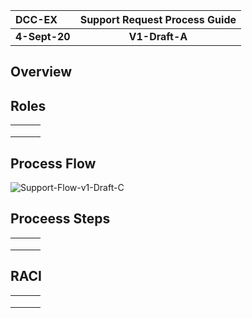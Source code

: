 | DCC-EX        | Support Request Process Guide |
| :------------ | :---------------------------: |
| **4-Sept-20** |        **V1-Draft-A**         |

## Overview



## Roles

|      |      |      |
| ---- | ---- | ---- |
|      |      |      |
|      |      |      |
|      |      |      |

## Process Flow

![Support-Flow-v1-Draft-C](/Users/larrymac/Documents/Larrys-Data/GitHub/DCC++EX/Support-Doc/Process-Doc/Support-Flow-v1-Draft-C.png)



## Proceess Steps

|      |      |      |
| ---- | ---- | ---- |
|      |      |      |
|      |      |      |
|      |      |      |



## RACI

|      |      |      |
| ---- | ---- | ---- |
|      |      |      |
|      |      |      |
|      |      |      |

